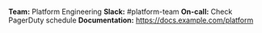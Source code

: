 **Team:** Platform Engineering
**Slack:** #platform-team
**On-call:** Check PagerDuty schedule
**Documentation:** https://docs.example.com/platform
